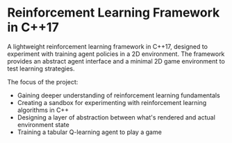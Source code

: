 # Reinforcement Learning Framework in C++17

A lightweight reinforcement learning framework in C++17, designed to experiment with training agent policies in a 2D environment. The framework provides an abstract agent interface and a minimal 2D game environment to test learning strategies.

The focus of the project:
 - Gaining deeper understanding of reinforcement learning fundamentals
 - Creating a sandbox for experimenting with reinforcement learning algorithms in C++
 - Designing a layer of abstraction between what's rendered and actual environment state
 - Training a tabular Q-learning agent to play a game